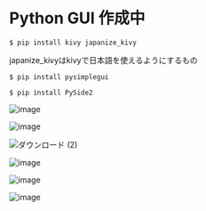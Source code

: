 # Python GUI 作成中
```kivy
$ pip install kivy japanize_kivy
```

japanize_kivyはkivyで日本語を使えるようにするもの

```PySimpleGUI
$ pip install pysimplegui
```

```PySide2
$ pip install PySide2
```

![image](https://user-images.githubusercontent.com/69783019/111071112-f8cf2880-8517-11eb-9f08-394263a4ced9.png)

![image](https://user-images.githubusercontent.com/69783019/111071181-451a6880-8518-11eb-88f5-6d2c1f0a3c2d.png)

![ダウンロード (2)](https://user-images.githubusercontent.com/69783019/111071344-0cc75a00-8519-11eb-896d-f9d6ab0410a0.gif)

![image](https://user-images.githubusercontent.com/69783019/111071284-ce319f80-8518-11eb-8763-4277fd09245b.png)

![image](https://user-images.githubusercontent.com/69783019/111071296-dd185200-8518-11eb-8ccf-9ec40a252f84.png)

![image](https://user-images.githubusercontent.com/69783019/111071311-e99caa80-8518-11eb-8eaf-cbf1d10bbbd5.png)
